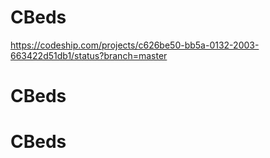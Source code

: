 # CBeds
https://codeship.com/projects/c626be50-bb5a-0132-2003-663422d51db1/status?branch=master
# CBeds
# CBeds
